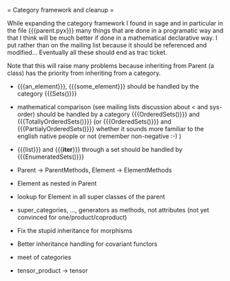 = Category framework and cleanup =

While expanding the category framework I found in sage and in particular in the file {{{parent.pyx}}} many things that are done in a programatic way and that I think will be much better if done in a mathematical declarative way. I put rather than on the mailing list because it should be referenced and modified... Eventually all these should end as trac ticket. 

Note that this will raise many problems because inheriting from Parent (a class) has the priority from inheriting from a category.  


 * {{{an_element}}}, {{{some_element}}} should be handled by the category {{{Sets()}}}

 * mathematical comparison (see mailing lists discussion about < and sys-order) should be handled by a category {{{OrderedSets()}}} and {{{TotallyOrderedSets()}}} (or {{{OrderedSets()}}} and {{{PartialyOrderedSets()}}} whether it sounds more familiar to the english native people or not (remember non-negative :-) )

 * {{{list}}} and {{{__iter__}}} through a set should be handled by {{{EnumeratedSets()}}}

 * Parent -> ParentMethods, Element -> ElementMethods
 * Element as nested in Parent
 * lookup for Element in all super classes of the parent
 * super_categories, ..., generators as methods, not attributes (not yet convinced for one/product/coproduct)
 * Fix the stupid inheritance for morphisms
 * Better inheritance handling for covariant functors
 * meet of categories
 * tensor_product -> tensor
